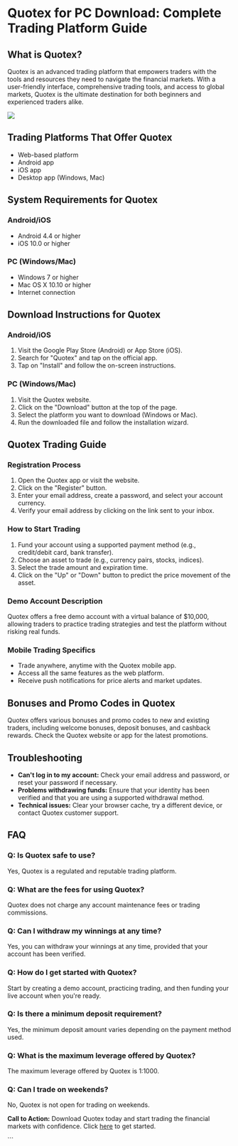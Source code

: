 # Quotex for PC Download: Complete Trading Platform Guide

## What is Quotex?

Quotex is an advanced trading platform that empowers traders with the
tools and resources they need to navigate the financial markets. With a
user-friendly interface, comprehensive trading tools, and access to
global markets, Quotex is the ultimate destination for both beginners
and experienced traders alike.

[![](https://static.quotex.io/files/1_en/300_250.jpg)](https://traff.sbs/brokerqxsignupf)

## Trading Platforms That Offer Quotex

-   Web-based platform
-   Android app
-   iOS app
-   Desktop app (Windows, Mac)

## System Requirements for Quotex

### Android/iOS

-   Android 4.4 or higher
-   iOS 10.0 or higher

### PC (Windows/Mac)

-   Windows 7 or higher
-   Mac OS X 10.10 or higher
-   Internet connection

## Download Instructions for Quotex

### Android/iOS

1.  Visit the Google Play Store (Android) or App Store (iOS).
2.  Search for "Quotex" and tap on the official app.
3.  Tap on "Install" and follow the on-screen instructions.

### PC (Windows/Mac)

1.  Visit the Quotex website.
2.  Click on the "Download" button at the top of the page.
3.  Select the platform you want to download (Windows or Mac).
4.  Run the downloaded file and follow the installation wizard.

## Quotex Trading Guide

### Registration Process

1.  Open the Quotex app or visit the website.
2.  Click on the "Register" button.
3.  Enter your email address, create a password, and select your account
    currency.
4.  Verify your email address by clicking on the link sent to your
    inbox.

### How to Start Trading

1.  Fund your account using a supported payment method (e.g.,
    credit/debit card, bank transfer).
2.  Choose an asset to trade (e.g., currency pairs, stocks, indices).
3.  Select the trade amount and expiration time.
4.  Click on the "Up" or "Down" button to predict the price
    movement of the asset.

### Demo Account Description

Quotex offers a free demo account with a virtual balance of \$10,000,
allowing traders to practice trading strategies and test the platform
without risking real funds.

### Mobile Trading Specifics

-   Trade anywhere, anytime with the Quotex mobile app.
-   Access all the same features as the web platform.
-   Receive push notifications for price alerts and market updates.

## Bonuses and Promo Codes in Quotex

Quotex offers various bonuses and promo codes to new and existing
traders, including welcome bonuses, deposit bonuses, and cashback
rewards. Check the Quotex website or app for the latest promotions.

## Troubleshooting

-   **Can\'t log in to my account:** Check your email address and
    password, or reset your password if necessary.
-   **Problems withdrawing funds:** Ensure that your identity has been
    verified and that you are using a supported withdrawal method.
-   **Technical issues:** Clear your browser cache, try a different
    device, or contact Quotex customer support.

## FAQ

### Q: Is Quotex safe to use?

Yes, Quotex is a regulated and reputable trading platform.

### Q: What are the fees for using Quotex?

Quotex does not charge any account maintenance fees or trading
commissions.

### Q: Can I withdraw my winnings at any time?

Yes, you can withdraw your winnings at any time, provided that your
account has been verified.

### Q: How do I get started with Quotex?

Start by creating a demo account, practicing trading, and then funding
your live account when you\'re ready.

### Q: Is there a minimum deposit requirement?

Yes, the minimum deposit amount varies depending on the payment method
used.

### Q: What is the maximum leverage offered by Quotex?

The maximum leverage offered by Quotex is 1:1000.

### Q: Can I trade on weekends?

No, Quotex is not open for trading on weekends.

**Call to Action:** Download Quotex today and start trading the
financial markets with confidence. Click
[here](\%22https://traff.sbs/quotexonelink\%22) to get started.

\`\`\`

